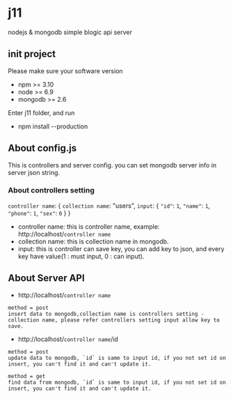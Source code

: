# j11
nodejs &amp; mongodb simple blogic api server

## init project
Please make sure your software version
* npm >= 3.10
* node >= 6.9
* mongodb >= 2.6

Enter j11 folder, and run
* npm install --production

## About config.js
This is controllers and server config.
you can set mongodb server info in server json string.
### About controllers setting
`controller name`: {
  `collection name`: "users",
  `input`: {
    `"id"`: `1`,
    `"name"`: `1`,
    `"phone"`: `1`,
    `"sex"`: `0`
  }
}
* controller name:
this is controller name, example:
http://localhost/`controller name`
* collection name:
this is collection name in mongodb.
* input:
this is controller can save key, you can add key to json, and every key have value(1 : must input, 0 : can input).

## About Server API
* http://localhost/`controller name`
```
method = post
insert data to mongodb,collection name is controllers setting - collection name, please refer controllers setting input allow key to save.
```
* http://localhost/`controller name`/id
```
method = post
update data to mongodb, `id` is same to input id, if you not set id on insert, you can't find it and can't update it.
```
```
method = get
find data from mongodb, `id` is same to input id, if you not set id on insert, you can't find it and can't update it.
```
